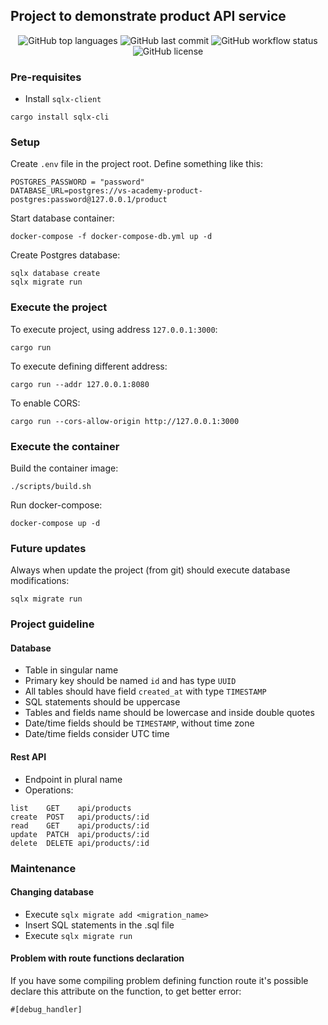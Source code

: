 ## Project to demonstrate product API service

<p align="center">
  <img alt="GitHub top languages" src="https://img.shields.io/github/languages/top/VS-Microservices-Academy/service-product.svg">

  <img alt="GitHub last commit" src="https://img.shields.io/github/last-commit/VS-Microservices-Academy/service-product.svg">

  <img alt="GitHub workflow status" src="https://github.com/VS-Microservices-Academy/service-product/actions/workflows/.github/workflows/test.yml/badge.svg">

  <img alt="GitHub license" src="https://img.shields.io/github/license/VS-Microservices-Academy/service-product.svg">
</p>

### Pre-requisites

- Install `sqlx-client`

```
cargo install sqlx-cli
```

### Setup

Create `.env` file in the project root. Define something like this:

```
POSTGRES_PASSWORD = "password"
DATABASE_URL=postgres://vs-academy-product-postgres:password@127.0.0.1/product
```

Start database container:

```
docker-compose -f docker-compose-db.yml up -d

```

Create Postgres database:

```
sqlx database create
sqlx migrate run
```

### Execute the project

To execute project, using address `127.0.0.1:3000`:

```
cargo run
```

To execute defining different address:

```
cargo run --addr 127.0.0.1:8080
```

To enable CORS:

```
cargo run --cors-allow-origin http://127.0.0.1:3000
```

### Execute the container

Build the container image:

```
./scripts/build.sh
```

Run docker-compose:

```
docker-compose up -d
```

### Future updates

Always when update the project (from git) should execute database modifications:

```
sqlx migrate run
```

### Project guideline

#### Database

- Table in singular name
- Primary key should be named `id` and has type `UUID`
- All tables should have field `created_at` with type `TIMESTAMP`
- SQL statements should be uppercase
- Tables and fields name should be lowercase and inside double quotes
- Date/time fields should be `TIMESTAMP`, without time zone
- Date/time fields consider UTC time

#### Rest API

- Endpoint in plural name
- Operations:

```
list    GET    api/products
create  POST   api/products/:id
read    GET    api/products/:id
update  PATCH  api/products/:id
delete  DELETE api/products/:id
```

### Maintenance

#### Changing database

- Execute `sqlx migrate add <migration_name>`
- Insert SQL statements in the .sql file
- Execute `sqlx migrate run`

#### Problem with route functions declaration

If you have some compiling problem defining function route it's possible declare this attribute on the function, to get better error:

```
#[debug_handler]
```
